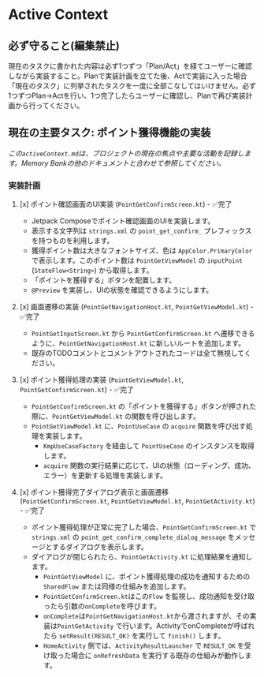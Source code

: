 # Active Context

## 必ず守ること(編集禁止)
現在のタスクに書かれた内容は必ず1つずつ「Plan/Act」を経てユーザーに確認しながら実装すること。Planで実装計画を立てた後、Actで実装に入った場合「現在のタスク」に列挙されたタスクを一度に全部こなしてはいけません。必ず1つずつPlan→Actを行い、1つ完了したらユーザーに確認し、Planで再び実装計画から行ってください。

## 現在の主要タスク: ポイント獲得機能の実装

*この`activeContext.md`は、プロジェクトの現在の焦点や主要な活動を記録します。Memory Bankの他のドキュメントと合わせて参照してください。*

### 実装計画

1. [x] ポイント確認画面のUI実装 (`PointGetConfirmScreen.kt`) - ✅完了
    *   Jetpack Composeでポイント確認画面のUIを実装します。
    *   表示する文字列は `strings.xml` の `point_get_confirm_` プレフィックスを持つものを利用します。
    *   獲得ポイント数は大きなフォントサイズ、色は `AppColor.PrimaryColor` で表示します。このポイント数は `PointGetViewModel` の `inputPoint` (`StateFlow<String>`) から取得します。
    *   「ポイントを獲得する」ボタンを配置します。
    *   `@Preview` を実装し、UIの状態を確認できるようにします。

2. [x] 画面遷移の実装 (`PointGetNavigationHost.kt`, `PointGetViewModel.kt`) - ✅完了
    *   `PointGetInputScreen.kt` から `PointGetConfirmScreen.kt` へ遷移できるように、`PointGetNavigationHost.kt` に新しいルートを追加します。
    *   既存のTODOコメントとコメントアウトされたコードは全て無視してください。

3. [x] ポイント獲得処理の実装 (`PointGetViewModel.kt`, `PointGetConfirmScreen.kt`) - ✅完了
    *   `PointGetConfirmScreen.kt` の「ポイントを獲得する」ボタンが押された際に、`PointGetViewModel.kt` の関数を呼び出します。
    *   `PointGetViewModel.kt` に、`PointUseCase` の `acquire` 関数を呼び出す処理を実装します。
        *   `KmpUseCaseFactory` を経由して `PointUseCase` のインスタンスを取得します。
        *   `acquire` 関数の実行結果に応じて、UIの状態（ローディング、成功、エラー）を更新する処理を実装します。

4. [x] ポイント獲得完了ダイアログ表示と画面遷移 (`PointGetConfirmScreen.kt`, `PointGetViewModel.kt`, `PointGetActivity.kt`) - ✅完了
    *   ポイント獲得処理が正常に完了した場合、`PointGetConfirmScreen.kt` で `strings.xml` の `point_get_confirm_complete_dialog_message` をメッセージとするダイアログを表示します。
    *   ダイアログが閉じられたら、`PointGetActivity.kt` に処理結果を通知します。
        *   `PointGetViewModel` に、ポイント獲得処理の成功を通知するための `SharedFlow` または同様の仕組みを追加します。
        *   `PointGetConfirmScreen.kt`はこの`Flow` を監視し、成功通知を受け取ったら引数の`onComplete`を呼びます。
        *   `onComplete`は`PointGetNavigationHost.kt`から渡されますが、その実装は`PointGetActivity` で行います。ActivityでonCompleteが呼ばれたら  `setResult(RESULT_OK)` を実行して `finish()` します。
        *   `HomeActivity` 側では、`ActivityResultLauncher` で `RESULT_OK` を受け取った場合に `onRefreshData` を実行する既存の仕組みが動作します。
